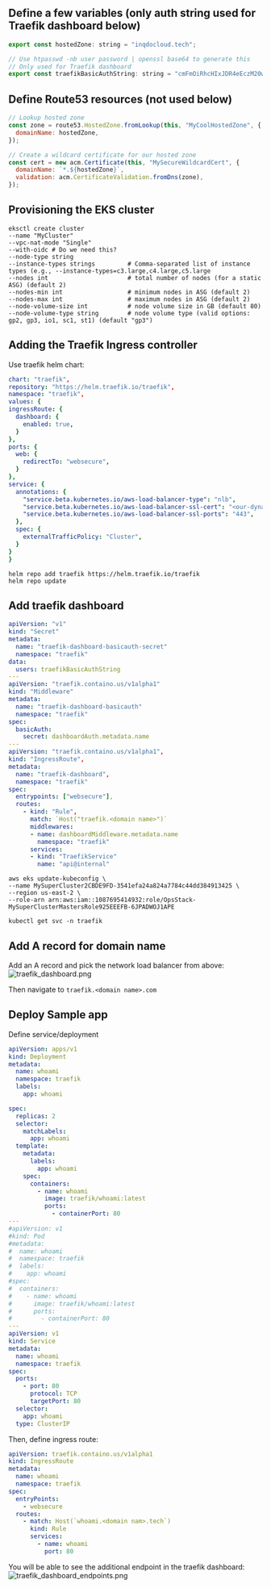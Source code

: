 ## Define a few variables (only auth string used for Traefik dashboard below)
```javascript
export const hostedZone: string = "inqdocloud.tech";

// Use htpasswd -nb user password | openssl base64 to generate this
// Only used for Traefik dashboard
export const traefikBasicAuthString: string = "cmFmOiRhcHIxJDR4eEczM20wJG52SXhpSDJESTZmZHpFSnJpN2c5YjAKCg==";
```

## Define Route53 resources (not used below)
```javascript
// Lookup hosted zone
const zone = route53.HostedZone.fromLookup(this, "MyCoolHostedZone", {
  domainName: hostedZone,
});

// Create a wildcard certificate for our hosted zone
const cert = new acm.Certificate(this, "MySecureWildcardCert", {
  domainName: `*.${hostedZone}`,
  validation: acm.CertificateValidation.fromDns(zone),
});
```

## Provisioning the EKS cluster
```commandline
eksctl create cluster
--name "MyCluster"
--vpc-nat-mode "Single"
--with-oidc # Do we need this?
--node-type string
--instance-types strings         # Comma-separated list of instance types (e.g., --instance-types=c3.large,c4.large,c5.large
--nodes int                      # total number of nodes (for a static ASG) (default 2)
--nodes-min int                  # minimum nodes in ASG (default 2)
--nodes-max int                  # maximum nodes in ASG (default 2)
--node-volume-size int           # node volume size in GB (default 80)
--node-volume-type string        # node volume type (valid options: gp2, gp3, io1, sc1, st1) (default "gp3")
```

## Adding the Traefik Ingress controller
Use traefik helm chart:
```yaml
chart: "traefik",
repository: "https://helm.traefik.io/traefik",
namespace: "traefik",
values: {
ingressRoute: {
  dashboard: {
    enabled: true,
  }
},
ports: {
  web: {
    redirectTo: "websecure",
  }
},
service: {
  annotations: {
    "service.beta.kubernetes.io/aws-load-balancer-type": "nlb",
    "service.beta.kubernetes.io/aws-load-balancer-ssl-cert": "<our-dynamically-updated-arn>",
    "service.beta.kubernetes.io/aws-load-balancer-ssl-ports": "443",
  },
  spec: {
    externalTrafficPolicy: "Cluster",
  }
}
}
```

```commandline
helm repo add traefik https://helm.traefik.io/traefik
helm repo update
```

## Add traefik dashboard
```yaml
apiVersion: "v1"
kind: "Secret"
metadata: 
  name: "traefik-dashboard-basicauth-secret"
  namespace: "traefik"
data:
  users: traefikBasicAuthString
---
apiVersion: "traefik.containo.us/v1alpha1"
kind: "Middleware"
metadata:
  name: "traefik-dashboard-basicauth"
  namespace: "traefik"
spec:
  basicAuth:
    secret: dashboardAuth.metadata.name
---
apiVersion: "traefik.containo.us/v1alpha1",
kind: "IngressRoute",
metadata: 
  name: "traefik-dashboard",
  namespace: "traefik"
spec:
  entrypoints: ["websecure"],
  routes:
    - kind: "Rule",
      match: `Host("traefik.<domain name>")`
      middlewares:           
      - name: dashboardMiddleware.metadata.name
        namespace: "traefik"          
      services:
      - kind: "TraefikService"
        name: "api@internal"
```

```commandline
aws eks update-kubeconfig \
--name MySuperCluster2CBDE9FD-3541efa24a824a7784c44dd384913425 \
--region us-east-2 \
--role-arn arn:aws:iam::1087695414932:role/OpsStack-MySuperClusterMastersRole925EEEFB-6JPADWOJ1APE

kubectl get svc -n traefik
```

## Add A record for domain name
Add an A record and pick the network load balancer from above:
![traefik_dashboard.png](traefik_dashboard.png)

Then navigate to `traefik.<domain name>.com`

## Deploy Sample app
Define service/deployment
```yaml
apiVersion: apps/v1
kind: Deployment
metadata:
  name: whoami
  namespace: traefik
  labels:
    app: whoami

spec:
  replicas: 2
  selector:
    matchLabels:
      app: whoami
  template:
    metadata:
      labels:
        app: whoami
    spec:
      containers:
        - name: whoami
          image: traefik/whoami:latest
          ports:
            - containerPort: 80
---
#apiVersion: v1
#kind: Pod
#metadata:
#  name: whoami
#  namespace: traefik
#  labels:
#    app: whoami
#spec:
#  containers:
#    - name: whoami
#      image: traefik/whoami:latest
#      ports:
#        - containerPort: 80
---
apiVersion: v1
kind: Service
metadata:
  name: whoami
  namespace: traefik
spec:
  ports:
    - port: 80
      protocol: TCP
      targetPort: 80
  selector:
    app: whoami
  type: ClusterIP
```

Then, define ingress route:
```yaml
apiVersion: traefik.containo.us/v1alpha1
kind: IngressRoute
metadata:
  name: whoami
  namespace: traefik
spec:
  entryPoints:
    - websecure
  routes:
    - match: Host(`whoami.<domain nam>.tech`)
      kind: Rule
      services:
        - name: whoami
          port: 80
```
You will be able to see the additional endpoint in the traefik dashboard:
![traefik_dashboard_endpoints.png](traefik_dashboard_endpoints.png)
